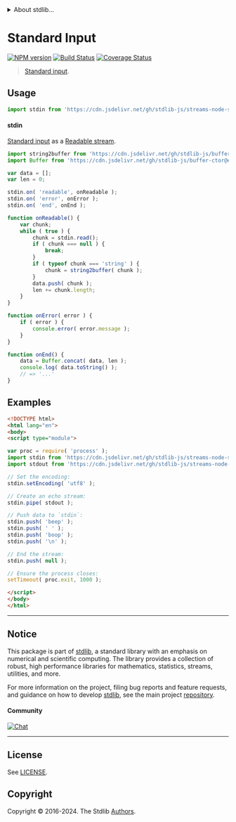 <!--

@license Apache-2.0

Copyright (c) 2018 The Stdlib Authors.

Licensed under the Apache License, Version 2.0 (the "License");
you may not use this file except in compliance with the License.
You may obtain a copy of the License at

   http://www.apache.org/licenses/LICENSE-2.0

Unless required by applicable law or agreed to in writing, software
distributed under the License is distributed on an "AS IS" BASIS,
WITHOUT WARRANTIES OR CONDITIONS OF ANY KIND, either express or implied.
See the License for the specific language governing permissions and
limitations under the License.

-->


<details>
  <summary>
    About stdlib...
  </summary>
  <p>We believe in a future in which the web is a preferred environment for numerical computation. To help realize this future, we've built stdlib. stdlib is a standard library, with an emphasis on numerical and scientific computation, written in JavaScript (and C) for execution in browsers and in Node.js.</p>
  <p>The library is fully decomposable, being architected in such a way that you can swap out and mix and match APIs and functionality to cater to your exact preferences and use cases.</p>
  <p>When you use stdlib, you can be absolutely certain that you are using the most thorough, rigorous, well-written, studied, documented, tested, measured, and high-quality code out there.</p>
  <p>To join us in bringing numerical computing to the web, get started by checking us out on <a href="https://github.com/stdlib-js/stdlib">GitHub</a>, and please consider <a href="https://opencollective.com/stdlib">financially supporting stdlib</a>. We greatly appreciate your continued support!</p>
</details>

# Standard Input

[![NPM version][npm-image]][npm-url] [![Build Status][test-image]][test-url] [![Coverage Status][coverage-image]][coverage-url] <!-- [![dependencies][dependencies-image]][dependencies-url] -->

> [Standard input][standard-streams].



<section class="usage">

## Usage

```javascript
import stdin from 'https://cdn.jsdelivr.net/gh/stdlib-js/streams-node-stdin@v0.2.2-esm/index.mjs';
```

#### stdin

[Standard input][standard-streams] as a [Readable stream][readable-stream].

<!-- run-disable -->

```javascript
import string2buffer from 'https://cdn.jsdelivr.net/gh/stdlib-js/buffer-from-string@esm/index.mjs';
import Buffer from 'https://cdn.jsdelivr.net/gh/stdlib-js/buffer-ctor@esm/index.mjs';

var data = [];
var len = 0;

stdin.on( 'readable', onReadable );
stdin.on( 'error', onError );
stdin.on( 'end', onEnd );

function onReadable() {
    var chunk;
    while ( true ) {
        chunk = stdin.read();
        if ( chunk === null ) {
            break;
        }
        if ( typeof chunk === 'string' ) {
            chunk = string2buffer( chunk );
        }
        data.push( chunk );
        len += chunk.length;
    }
}

function onError( error ) {
    if ( error ) {
        console.error( error.message );
    }
}

function onEnd() {
    data = Buffer.concat( data, len );
    console.log( data.toString() );
    // => '...'
}
```

</section>

<!-- /.usage -->

<section class="examples">

## Examples

<!-- run-disable -->

<!-- eslint no-undef: "error" -->

```html
<!DOCTYPE html>
<html lang="en">
<body>
<script type="module">

var proc = require( 'process' );
import stdin from 'https://cdn.jsdelivr.net/gh/stdlib-js/streams-node-stdin@v0.2.2-esm/index.mjs';
import stdout from 'https://cdn.jsdelivr.net/gh/stdlib-js/streams-node-stdout@esm/index.mjs';

// Set the encoding:
stdin.setEncoding( 'utf8' );

// Create an echo stream:
stdin.pipe( stdout );

// Push data to `stdin`:
stdin.push( 'beep' );
stdin.push( ' ' );
stdin.push( 'boop' );
stdin.push( '\n' );

// End the stream:
stdin.push( null );

// Ensure the process closes:
setTimeout( proc.exit, 1000 );

</script>
</body>
</html>
```

</section>

<!-- /.examples -->

<!-- Section for related `stdlib` packages. Do not manually edit this section, as it is automatically populated. -->

<section class="related">

</section>

<!-- /.related -->

<!-- Section for all links. Make sure to keep an empty line after the `section` element and another before the `/section` close. -->


<section class="main-repo" >

* * *

## Notice

This package is part of [stdlib][stdlib], a standard library with an emphasis on numerical and scientific computing. The library provides a collection of robust, high performance libraries for mathematics, statistics, streams, utilities, and more.

For more information on the project, filing bug reports and feature requests, and guidance on how to develop [stdlib][stdlib], see the main project [repository][stdlib].

#### Community

[![Chat][chat-image]][chat-url]

---

## License

See [LICENSE][stdlib-license].


## Copyright

Copyright &copy; 2016-2024. The Stdlib [Authors][stdlib-authors].

</section>

<!-- /.stdlib -->

<!-- Section for all links. Make sure to keep an empty line after the `section` element and another before the `/section` close. -->

<section class="links">

[npm-image]: http://img.shields.io/npm/v/@stdlib/streams-node-stdin.svg
[npm-url]: https://npmjs.org/package/@stdlib/streams-node-stdin

[test-image]: https://github.com/stdlib-js/streams-node-stdin/actions/workflows/test.yml/badge.svg?branch=v0.2.2
[test-url]: https://github.com/stdlib-js/streams-node-stdin/actions/workflows/test.yml?query=branch:v0.2.2

[coverage-image]: https://img.shields.io/codecov/c/github/stdlib-js/streams-node-stdin/main.svg
[coverage-url]: https://codecov.io/github/stdlib-js/streams-node-stdin?branch=main

<!--

[dependencies-image]: https://img.shields.io/david/stdlib-js/streams-node-stdin.svg
[dependencies-url]: https://david-dm.org/stdlib-js/streams-node-stdin/main

-->

[chat-image]: https://img.shields.io/gitter/room/stdlib-js/stdlib.svg
[chat-url]: https://app.gitter.im/#/room/#stdlib-js_stdlib:gitter.im

[stdlib]: https://github.com/stdlib-js/stdlib

[stdlib-authors]: https://github.com/stdlib-js/stdlib/graphs/contributors

[umd]: https://github.com/umdjs/umd
[es-module]: https://developer.mozilla.org/en-US/docs/Web/JavaScript/Guide/Modules

[deno-url]: https://github.com/stdlib-js/streams-node-stdin/tree/deno
[deno-readme]: https://github.com/stdlib-js/streams-node-stdin/blob/deno/README.md
[umd-url]: https://github.com/stdlib-js/streams-node-stdin/tree/umd
[umd-readme]: https://github.com/stdlib-js/streams-node-stdin/blob/umd/README.md
[esm-url]: https://github.com/stdlib-js/streams-node-stdin/tree/esm
[esm-readme]: https://github.com/stdlib-js/streams-node-stdin/blob/esm/README.md
[branches-url]: https://github.com/stdlib-js/streams-node-stdin/blob/main/branches.md

[stdlib-license]: https://raw.githubusercontent.com/stdlib-js/streams-node-stdin/main/LICENSE

[standard-streams]: https://en.wikipedia.org/wiki/Standard_streams

[readable-stream]: https://nodejs.org/api/stream.html#stream_class_stream_readable

</section>

<!-- /.links -->
